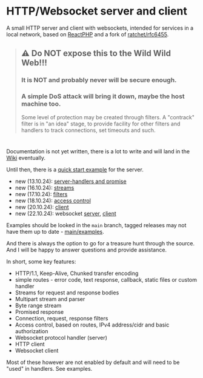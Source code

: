# HTTP/Websocket server and client
A small HTTP server and client with websockets, intended for services in a local network, based on [ReactPHP](https://reactphp.org/) and a fork of [ratchet/rfc6455](https://github.com/ratchetphp/RFC6455).

> ## :warning: Do NOT expose this to the Wild Wild Web!!!
> ### It is NOT and probably never will be secure enough.
> ### A simple DoS attack will bring it down, maybe the host machine too.
> Some level of protection may be created through filters. A "contrack" filter is in "an idea" stage, to provide facility for other filters and handlers to track connections, set timeouts and such.

#
Documentation is not yet written, there is a lot to write and will land in the [Wiki](https://github.com/sharkydog/http/wiki) eventually.

Until then, there is a [quick start example](https://github.com/sharkydog/http/blob/main/examples/01-server-quickstart.php) for the server.
* new (13.10.24): [server-handlers and promise](https://github.com/sharkydog/http/blob/main/examples/02-server-handlers.php)
* new (16.10.24): [streams](https://github.com/sharkydog/http/blob/main/examples/03-server-streams.php)
* new (17.10.24): [filters](https://github.com/sharkydog/http/blob/main/examples/04-server-filters.php)
* new (18.10.24): [access control](https://github.com/sharkydog/http/blob/main/examples/05-server-access-control.php)
* new (20.10.24): [client](https://github.com/sharkydog/http/blob/main/examples/06-client.php)
* new (22.10.24): websocket [server](https://github.com/sharkydog/http/blob/main/examples/07-websocket-server.php), [client](https://github.com/sharkydog/http/blob/main/examples/08-websocket-client.php)

Examples should be looked in the `main` branch, tagged releases may not have them up to date - [main/examples](https://github.com/sharkydog/http/tree/main/examples).

And there is always the option to go for a treasure hunt through the source.
And I will be happy to answer questions and provide assistance.

In short, some key features:
- HTTP/1.1, Keep-Alive, Chunked transfer encoding
- simple routes - error code, text response, callback, static files or custom handler
- Streams for request and response bodies
- Multipart stream and parser
- Byte range stream
- Promised response
- Connection, request, response filters
- Access control, based on routes, IPv4 address/cidr and basic authorization
- Websocket protocol handler (server)
- HTTP client
- Websocket client

Most of these however are not enabled by default and will need to be "used" in handlers. See examples.
